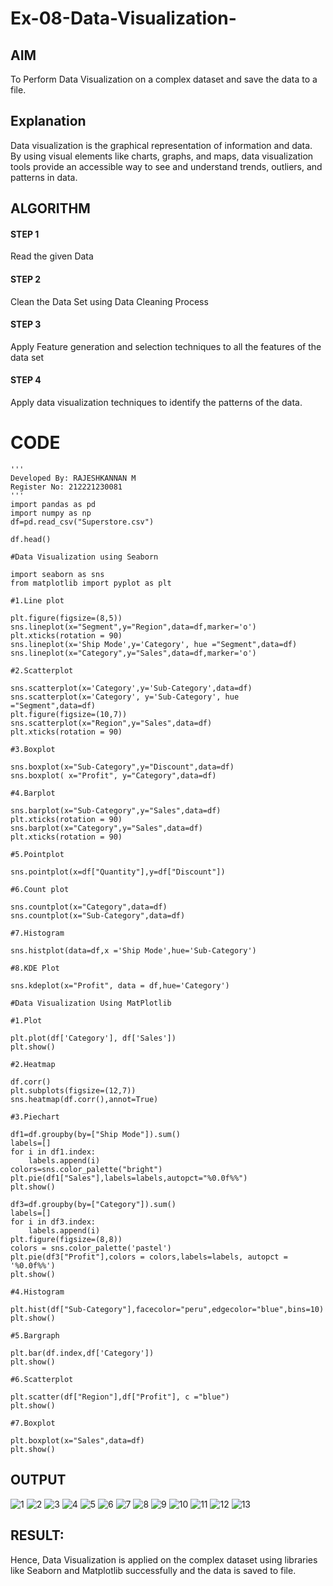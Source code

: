 # Ex-08-Data-Visualization-

## AIM
To Perform Data Visualization on a complex dataset and save the data to a file. 

## Explanation
Data visualization is the graphical representation of information and data. By using visual elements like charts, graphs, and maps, data visualization tools provide an accessible way to see and understand trends, outliers, and patterns in data.

## ALGORITHM
#### STEP 1
Read the given Data
#### STEP 2
Clean the Data Set using Data Cleaning Process
#### STEP 3
Apply Feature generation and selection techniques to all the features of the data set
#### STEP 4
Apply data visualization techniques to identify the patterns of the data.


# CODE
```
'''
Developed By: RAJESHKANNAN M
Register No: 212221230081
'''
import pandas as pd
import numpy as np
df=pd.read_csv("Superstore.csv")

df.head()

#Data Visualization using Seaborn

import seaborn as sns
from matplotlib import pyplot as plt

#1.Line plot

plt.figure(figsize=(8,5))
sns.lineplot(x="Segment",y="Region",data=df,marker='o')
plt.xticks(rotation = 90)
sns.lineplot(x='Ship Mode',y='Category', hue ="Segment",data=df)
sns.lineplot(x="Category",y="Sales",data=df,marker='o')

#2.Scatterplot

sns.scatterplot(x='Category',y='Sub-Category',data=df)
sns.scatterplot(x='Category', y='Sub-Category', hue ="Segment",data=df)
plt.figure(figsize=(10,7))
sns.scatterplot(x="Region",y="Sales",data=df)
plt.xticks(rotation = 90)

#3.Boxplot

sns.boxplot(x="Sub-Category",y="Discount",data=df)
sns.boxplot( x="Profit", y="Category",data=df)

#4.Barplot

sns.barplot(x="Sub-Category",y="Sales",data=df)
plt.xticks(rotation = 90)
sns.barplot(x="Category",y="Sales",data=df)
plt.xticks(rotation = 90)

#5.Pointplot

sns.pointplot(x=df["Quantity"],y=df["Discount"])

#6.Count plot

sns.countplot(x="Category",data=df)
sns.countplot(x="Sub-Category",data=df)

#7.Histogram

sns.histplot(data=df,x ='Ship Mode',hue='Sub-Category')

#8.KDE Plot

sns.kdeplot(x="Profit", data = df,hue='Category')

#Data Visualization Using MatPlotlib

#1.Plot

plt.plot(df['Category'], df['Sales'])
plt.show()

#2.Heatmap

df.corr()
plt.subplots(figsize=(12,7))
sns.heatmap(df.corr(),annot=True)

#3.Piechart

df1=df.groupby(by=["Ship Mode"]).sum()
labels=[]
for i in df1.index:
    labels.append(i)
colors=sns.color_palette("bright")
plt.pie(df1["Sales"],labels=labels,autopct="%0.0f%%")
plt.show()

df3=df.groupby(by=["Category"]).sum()
labels=[]
for i in df3.index:
    labels.append(i) 
plt.figure(figsize=(8,8))
colors = sns.color_palette('pastel')
plt.pie(df3["Profit"],colors = colors,labels=labels, autopct = '%0.0f%%')
plt.show()

#4.Histogram

plt.hist(df["Sub-Category"],facecolor="peru",edgecolor="blue",bins=10)
plt.show()

#5.Bargraph

plt.bar(df.index,df['Category'])
plt.show()

#6.Scatterplot

plt.scatter(df["Region"],df["Profit"], c ="blue")
plt.show()              

#7.Boxplot

plt.boxplot(x="Sales",data=df)
plt.show()
```

## OUTPUT

![1](https://user-images.githubusercontent.com/93901857/198822746-d17cc32c-23f7-4b2d-8041-1596b1590b76.jpg)
![2](https://user-images.githubusercontent.com/93901857/198822751-8b533602-6dce-47e1-af2b-5bfdedd25d46.jpg)
![3](https://user-images.githubusercontent.com/93901857/198822753-421dce3c-0fc9-499d-b4de-f8c6112addbf.jpg)
![4](https://user-images.githubusercontent.com/93901857/198822755-aa740b1a-e4e9-42bd-906b-fb102f75f9d8.jpg)
![5](https://user-images.githubusercontent.com/93901857/198822758-15ae3c4f-cf3c-4b47-85c5-eea3f98dffdd.jpg)
![6](https://user-images.githubusercontent.com/93901857/198822760-c1577026-a46e-4b33-bdc0-597823ece6fa.jpg)
![7](https://user-images.githubusercontent.com/93901857/198822763-2e3fdf76-b4dd-4a4a-b856-8b982974ca57.jpg)
![8](https://user-images.githubusercontent.com/93901857/198822764-c61808e1-6500-47d8-b4bf-72e9d9d7bdf7.jpg)
![9](https://user-images.githubusercontent.com/93901857/198822767-f909cf2c-adf9-45f2-8445-a4eb828b2f75.jpg)
![10](https://user-images.githubusercontent.com/93901857/198822771-1a52efc7-107a-4788-b2d1-304d851fdc5b.jpg)
![11](https://user-images.githubusercontent.com/93901857/198822772-037693ac-859a-49dc-a797-ed29ed63c57c.jpg)
![12](https://user-images.githubusercontent.com/93901857/198822794-abd97f63-7b0c-4bae-bd25-7ef39e500d44.jpg)
![13](https://user-images.githubusercontent.com/93901857/198822795-bf9d192d-5327-479b-b627-a24f55ba031e.jpg)

## RESULT:
Hence, Data Visualization is applied on the complex dataset using libraries like Seaborn and Matplotlib successfully and the data is saved to file.
